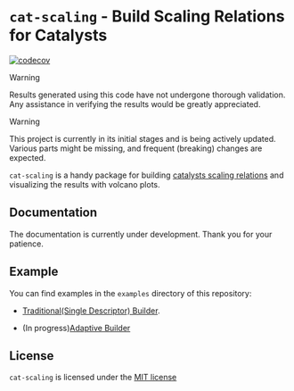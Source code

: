 # `cat-scaling` - Build Scaling Relations for Catalysts

[![codecov](https://codecov.io/gh/DanielYang59/cat-scaling/graph/badge.svg?token=QZCC05D7L4)](https://codecov.io/gh/DanielYang59/cat-scaling)

> [!WARNING]
> Results generated using this code have not undergone thorough validation.\
> Any assistance in verifying the results would be greatly appreciated.

> [!WARNING]
> This project is currently in its initial stages and is being actively updated.\
> Various parts might be missing, and frequent (breaking) changes are expected.

`cat-scaling` is a handy package for building [catalysts scaling relations](https://pubs.acs.org/doi/10.1021/jz201461p) and visualizing the results with volcano plots.

## Documentation

The documentation is currently under development. Thank you for your patience.

## Example

You can find examples in the `examples` directory of this repository:
- [Traditional(Single Descriptor) Builder](./examples/traditional.ipynb).

- (In progress)[Adaptive Builder](./examples/adaptive.ipynb)

## License

`cat-scaling` is licensed under the [MIT license](./LICENSE)
